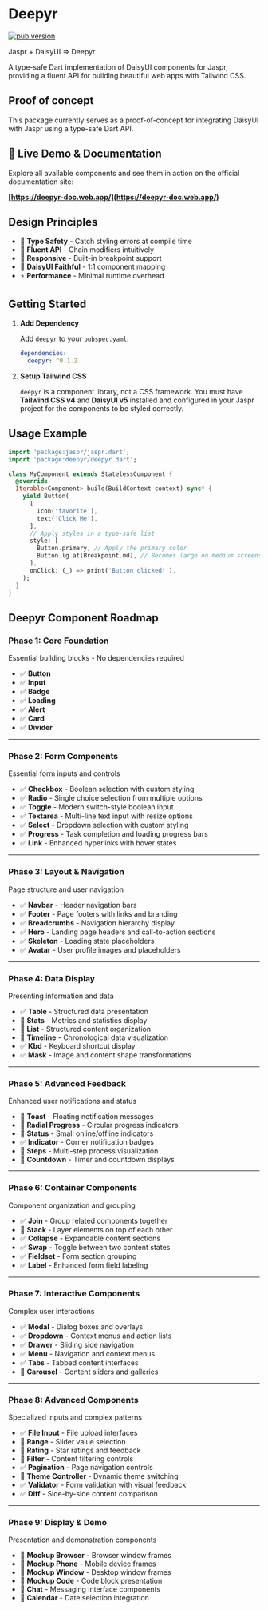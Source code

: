# Deepyr

[![pub version](https://img.shields.io/pub/v/deepyr.svg)](https://pub.dev/packages/deepyr)

Jaspr + DaisyUI => Deepyr

A type-safe Dart implementation of DaisyUI components for Jaspr, providing a fluent API for building beautiful web apps with Tailwind CSS.

## Proof of concept

This package currently serves as a proof-of-concept for integrating DaisyUI with Jaspr using a type-safe Dart API.

## 🚀 Live Demo & Documentation

Explore all available components and see them in action on the official documentation site:

**[https://deepyr-doc.web.app/](https://deepyr-doc.web.app/)**

## **Design Principles**

- 🎯 **Type Safety** - Catch styling errors at compile time
- 🔧 **Fluent API** - Chain modifiers intuitively
- 📱 **Responsive** - Built-in breakpoint support
- 🎨 **DaisyUI Faithful** - 1:1 component mapping
- ⚡ **Performance** - Minimal runtime overhead

## Getting Started

1. **Add Dependency**

    Add `deepyr` to your `pubspec.yaml`:

    ```yaml
    dependencies:
      deepyr: ^0.1.2
    ```

2. **Setup Tailwind CSS**

    `deepyr` is a component library, not a CSS framework. You must have **Tailwind CSS v4** and **DaisyUI v5** installed and configured in your Jaspr project for the components to be styled correctly.

## Usage Example

```dart
import 'package:jaspr/jaspr.dart';
import 'package:deepyr/deepyr.dart';

class MyComponent extends StatelessComponent {
  @override
  Iterable<Component> build(BuildContext context) sync* {
    yield Button(
      [
        Icon('favorite'),
        text('Click Me'),
      ],
      // Apply styles in a type-safe list
      style: [
        Button.primary, // Apply the primary color
        Button.lg.at(Breakpoint.md), // Becomes large on medium screens and up
      ],
      onClick: (_) => print('Button clicked!'),
    );
  }
}
```

## Deepyr Component Roadmap

### **Phase 1: Core Foundation**

Essential building blocks - No dependencies required

- ✅ **Button**
- ✅ **Input**
- ✅ **Badge**
- ✅ **Loading**
- ✅ **Alert**
- ✅ **Card**
- ✅ **Divider**

---

### **Phase 2: Form Components**

Essential form inputs and controls

- ✅ **Checkbox** - Boolean selection with custom styling
- ✅ **Radio** - Single choice selection from multiple options
- ✅ **Toggle** - Modern switch-style boolean input
- ✅ **Textarea** - Multi-line text input with resize options
- ✅ **Select** - Dropdown selection with custom styling
- ✅ **Progress** - Task completion and loading progress bars
- ✅ **Link** - Enhanced hyperlinks with hover states

---

### **Phase 3: Layout & Navigation**

Page structure and user navigation

- ✅ **Navbar** - Header navigation bars
- ✅ **Footer** - Page footers with links and branding
- ✅ **Breadcrumbs** - Navigation hierarchy display
- ✅ **Hero** - Landing page headers and call-to-action sections
- ✅ **Skeleton** - Loading state placeholders
- ✅ **Avatar** - User profile images and placeholders

---

### **Phase 4: Data Display**

Presenting information and data

- ✅ **Table** - Structured data presentation
- 🔲 **Stats** - Metrics and statistics display
- 🔲 **List** - Structured content organization
- 🔲 **Timeline** - Chronological data visualization
- ✅ **Kbd** - Keyboard shortcut display
- ✅ **Mask** - Image and content shape transformations

---

### **Phase 5: Advanced Feedback**

Enhanced user notifications and status

- 🔲 **Toast** - Floating notification messages
- 🔲 **Radial Progress** - Circular progress indicators
- 🔲 **Status** - Small online/offline indicators
- ✅ **Indicator** - Corner notification badges
- 🔲 **Steps** - Multi-step process visualization
- 🔲 **Countdown** - Timer and countdown displays

---

### **Phase 6: Container Components**

Component organization and grouping

- ✅ **Join** - Group related components together
- 🔲 **Stack** - Layer elements on top of each other
- ✅ **Collapse** - Expandable content sections
- ✅ **Swap** - Toggle between two content states
- ✅ **Fieldset** - Form section grouping
- ✅ **Label** - Enhanced form field labeling

---

### **Phase 7: Interactive Components**

Complex user interactions

- ✅ **Modal** - Dialog boxes and overlays
- ✅ **Dropdown** - Context menus and action lists
- ✅ **Drawer** - Sliding side navigation
- ✅ **Menu** - Navigation and context menus
- ✅ **Tabs** - Tabbed content interfaces
- 🔲 **Carousel** - Content sliders and galleries

---

### **Phase 8: Advanced Components**

Specialized inputs and complex patterns

- ✅ **File Input** - File upload interfaces
- 🔲 **Range** - Slider value selection
- 🔲 **Rating** - Star ratings and feedback
- 🔲 **Filter** - Content filtering controls
- ✅ **Pagination** - Page navigation controls
- 🔲 **Theme Controller** - Dynamic theme switching
- ✅ **Validator** - Form validation with visual feedback
- ✅ **Diff** - Side-by-side content comparison

---

### **Phase 9: Display & Demo**

Presentation and demonstration components

- 🔲 **Mockup Browser** - Browser window frames
- 🔲 **Mockup Phone** - Mobile device frames
- 🔲 **Mockup Window** - Desktop window frames
- 🔲 **Mockup Code** - Code block presentation
- 🔲 **Chat** - Messaging interface components
- 🔲 **Calendar** - Date selection integration
